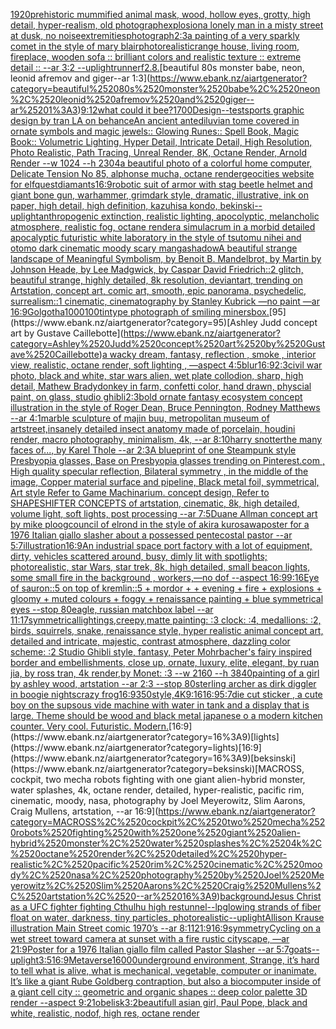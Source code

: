 [1920](https://www.ebank.nz/aiartgenerator?category=1920)[prehistoric mummified animal mask, wood, hollow eyes, grotty, high detail, hyper-realism, old photograph](https://www.ebank.nz/aiartgenerator?category=prehistoric%2520mummified%2520animal%2520mask%2C%2520wood%2C%2520hollow%2520eyes%2C%2520grotty%2C%2520high%2520detail%2C%2520hyper-realism%2C%2520old%2520photograph)[explosion](https://www.ebank.nz/aiartgenerator?category=explosion)[a lonely man in a misty street at dusk, no noise](https://www.ebank.nz/aiartgenerator?category=a%2520lonely%2520man%2520in%2520a%2520misty%2520street%2520at%2520dusk%2C%2520no%2520noise)[extremities](https://www.ebank.nz/aiartgenerator?category=extremities)[photograph](https://www.ebank.nz/aiartgenerator?category=photograph)[2:3](https://www.ebank.nz/aiartgenerator?category=2%3A3)[a painting of a very sparkly comet in the style of mary blair](https://www.ebank.nz/aiartgenerator?category=a%2520painting%2520of%2520a%2520very%2520sparkly%2520comet%2520in%2520the%2520style%2520of%2520mary%2520blair)[photorealistic](https://www.ebank.nz/aiartgenerator?category=photorealistic)[range house, living room, fireplace, wooden sofa :: brilliant colors and realistic texture :: extreme detail :: --ar 3:2 --uplight](https://www.ebank.nz/aiartgenerator?category=range%2520house%2C%2520living%2520room%2C%2520fireplace%2C%2520wooden%2520sofa%2520%3A%3A%2520brilliant%2520colors%2520and%2520realistic%2520texture%2520%3A%3A%2520extreme%2520detail%2520%3A%3A%2520--ar%25203%3A2%2520--uplight)[runner](https://www.ebank.nz/aiartgenerator?category=runner)[f2.8.](https://www.ebank.nz/aiartgenerator?category=f2.8.)[beautiful 80s monster babe, neon, leonid afremov and giger--ar 1:3](https://www.ebank.nz/aiartgenerator?category=beautiful%252080s%2520monster%2520babe%2C%2520neon%2C%2520leonid%2520afremov%2520and%2520giger--ar%25201%3A3)[9:12](https://www.ebank.nz/aiartgenerator?category=9%3A12)[what could it bee?](https://www.ebank.nz/aiartgenerator?category=what%2520could%2520it%2520bee%3F)[1700](https://www.ebank.nz/aiartgenerator?category=1700)[Design](https://www.ebank.nz/aiartgenerator?category=Design)[--test](https://www.ebank.nz/aiartgenerator?category=--test)[sports graphic design by tran LA on behance](https://www.ebank.nz/aiartgenerator?category=sports%2520graphic%2520design%2520by%2520tran%2520LA%2520on%2520behance)[An ancient antediluvian tome covered in ornate symbols and magic jewels:: Glowing Runes:: Spell Book, Magic Book:: Volumetric Lighting, Hyper Detail, Intricate Detail, High Resolution, Photo Realistic, Path Tracing, Unreal Render, 8K, Octane Render, Arnold Render --w 1024 --h 2304](https://www.ebank.nz/aiartgenerator?category=An%2520ancient%2520antediluvian%2520tome%2520covered%2520in%2520ornate%2520symbols%2520and%2520magic%2520jewels%3A%3A%2520Glowing%2520Runes%3A%3A%2520Spell%2520Book%2C%2520Magic%2520Book%3A%3A%2520Volumetric%2520Lighting%2C%2520Hyper%2520Detail%2C%2520Intricate%2520Detail%2C%2520High%2520Resolution%2C%2520Photo%2520Realistic%2C%2520Path%2520Tracing%2C%2520Unreal%2520Render%2C%25208K%2C%2520Octane%2520Render%2C%2520Arnold%2520Render%2520--w%25201024%2520--h%25202304)[a beautiful photo of a colorful home computer, Delicate Tension No 85, alphonse mucha, octane render](https://www.ebank.nz/aiartgenerator?category=a%2520beautiful%2520photo%2520of%2520a%2520colorful%2520home%2520computer%2C%2520Delicate%2520Tension%2520No%252085%2C%2520alphonse%2520mucha%2C%2520octane%2520render)[geocities website for elfquest](https://www.ebank.nz/aiartgenerator?category=geocities%2520website%2520for%2520elfquest)[diamants](https://www.ebank.nz/aiartgenerator?category=diamants)[16:9](https://www.ebank.nz/aiartgenerator?category=16%3A9)[robotic suit of armor with stag beetle helmet and giant bone gun, warhammer, grimdark style, dramatic, illustrative, ink on paper, high detail, high definition, kazuhisa kondo, bekinski](https://www.ebank.nz/aiartgenerator?category=robotic%2520suit%2520of%2520armor%2520with%2520stag%2520beetle%2520helmet%2520and%2520giant%2520bone%2520gun%2C%2520warhammer%2C%2520grimdark%2520style%2C%2520dramatic%2C%2520illustrative%2C%2520ink%2520on%2520paper%2C%2520high%2520detail%2C%2520high%2520definition%2C%2520kazuhisa%2520kondo%2C%2520bekinski)[--uplight](https://www.ebank.nz/aiartgenerator?category=--uplight)[anthropogenic extinction, realistic lighting, apocolyptic, melancholic atmosphere, realistic fog, octane render](https://www.ebank.nz/aiartgenerator?category=anthropogenic%2520extinction%2C%2520realistic%2520lighting%2C%2520apocolyptic%2C%2520melancholic%2520atmosphere%2C%2520realistic%2520fog%2C%2520octane%2520render)[a simulacrum in a morbid detailed apocalyptic futuristic white laboratory in the style of tsutomu nihei and otomo dark cinematic moody scary manga](https://www.ebank.nz/aiartgenerator?category=a%2520simulacrum%2520in%2520a%2520morbid%2520detailed%2520apocalyptic%2520futuristic%2520white%2520laboratory%2520in%2520the%2520style%2520of%2520tsutomu%2520nihei%2520and%2520otomo%2520dark%2520cinematic%2520moody%2520scary%2520manga)[shadow](https://www.ebank.nz/aiartgenerator?category=shadow)[A beautiful strange landscape of Meaningful Symbolism, by Benoit B. Mandelbrot, by Martin by Johnson Heade, by Lee Madgwick, by Caspar David Friedrich::2 glitch, beautiful strange, highly detailed, 8k resolution, deviantart, trending on Artstation, concept art, comic art, smooth,  epic panorama, psychedelic, surrealism::1 cinematic, cinematography by Stanley Kubrick —no paint —ar 16:9](https://www.ebank.nz/aiartgenerator?category=A%2520beautiful%2520strange%2520landscape%2520of%2520Meaningful%2520Symbolism%2C%2520by%2520Benoit%2520B.%2520Mandelbrot%2C%2520by%2520Martin%2520by%2520Johnson%2520Heade%2C%2520by%2520Lee%2520Madgwick%2C%2520by%2520Caspar%2520David%2520Friedrich%3A%3A2%2520glitch%2C%2520beautiful%2520strange%2C%2520highly%2520detailed%2C%25208k%2520resolution%2C%2520deviantart%2C%2520trending%2520on%2520Artstation%2C%2520concept%2520art%2C%2520comic%2520art%2C%2520smooth%2C%2520%2520epic%2520panorama%2C%2520psychedelic%2C%2520surrealism%3A%3A1%2520cinematic%2C%2520cinematography%2520by%2520Stanley%2520Kubrick%2520%E2%80%94no%2520paint%2520%E2%80%94ar%252016%3A9)[Golgotha](https://www.ebank.nz/aiartgenerator?category=Golgotha)[1000100](https://www.ebank.nz/aiartgenerator?category=1000100)[tintype photograph of smiling miners](https://www.ebank.nz/aiartgenerator?category=tintype%2520photograph%2520of%2520smiling%2520miners)[box.](https://www.ebank.nz/aiartgenerator?category=box.)[95](https://www.ebank.nz/aiartgenerator?category=95)[Ashley Judd concept art by Gustave Caillebotte](https://www.ebank.nz/aiartgenerator?category=Ashley%2520Judd%2520concept%2520art%2520by%2520Gustave%2520Caillebotte)[a wacky dream, fantasy, reflection , smoke , interior view, realistic, octane render, soft lighting , —aspect 4:5](https://www.ebank.nz/aiartgenerator?category=a%2520wacky%2520dream%2C%2520fantasy%2C%2520reflection%2520%2C%2520smoke%2520%2C%2520interior%2520view%2C%2520realistic%2C%2520octane%2520render%2C%2520soft%2520lighting%2520%2C%2520%E2%80%94aspect%25204%3A5)[blur](https://www.ebank.nz/aiartgenerator?category=blur)[16:9](https://www.ebank.nz/aiartgenerator?category=16%3A9)[2:3](https://www.ebank.nz/aiartgenerator?category=2%3A3)[civil war photo, black and white, star wars alien, wet plate collodion, sharp, high detail, Mathew Brady](https://www.ebank.nz/aiartgenerator?category=civil%2520war%2520photo%2C%2520black%2520and%2520white%2C%2520star%2520wars%2520alien%2C%2520wet%2520plate%2520collodion%2C%2520sharp%2C%2520high%2520detail%2C%2520Mathew%2520Brady)[donkey in farm, confetti color, hand drawn, physcial paint, on glass, studio ghibli](https://www.ebank.nz/aiartgenerator?category=donkey%2520in%2520farm%2C%2520confetti%2520color%2C%2520hand%2520drawn%2C%2520physcial%2520paint%2C%2520on%2520glass%2C%2520studio%2520ghibli)[2:3](https://www.ebank.nz/aiartgenerator?category=2%3A3)[bold ornate fantasy ecosystem concept illustration in the style of Roger Dean, Bruce Pennington, Rodney Matthews --ar 4:1](https://www.ebank.nz/aiartgenerator?category=bold%2520ornate%2520fantasy%2520ecosystem%2520concept%2520illustration%2520in%2520the%2520style%2520of%2520Roger%2520Dean%2C%2520Bruce%2520Pennington%2C%2520Rodney%2520Matthews%2520--ar%25204%3A1)[marble sculpture of majin buu, metropolitan museum of art](https://www.ebank.nz/aiartgenerator?category=marble%2520sculpture%2520of%2520majin%2520buu%2C%2520metropolitan%2520museum%2520of%2520art)[street,](https://www.ebank.nz/aiartgenerator?category=street%2C)[insanely detailed insect anatomy made of porcelain, houdini render, macro photography, minimalism, 4k, --ar 8:10](https://www.ebank.nz/aiartgenerator?category=insanely%2520detailed%2520insect%2520anatomy%2520made%2520of%2520porcelain%2C%2520houdini%2520render%2C%2520macro%2520photography%2C%2520minimalism%2C%25204k%2C%2520--ar%25208%3A10)[harry snotter](https://www.ebank.nz/aiartgenerator?category=harry%2520snotter)[the many faces of..., by Karel Thole --ar 2:3](https://www.ebank.nz/aiartgenerator?category=the%2520many%2520faces%2520of...%2C%2520by%2520Karel%2520Thole%2520--ar%25202%3A3)[A blueprint of one Steampunk style Presbyopia glasses, Base on Presbyopia glasses trending on Pinterest.com , High quality specular reflection, Bilateral symmetry ,  in the middle of the image, Copper material surface and pipeline,  Black metal foil, symmetrical,  Art style Refer to Game Machinarium.  concept design, Refer to SHAPESHIFTER CONCEPTS  of artstation, cinematic,  8k, high detailed,  volume light,  soft lights,  post processing    --ar 7:5](https://www.ebank.nz/aiartgenerator?category=A%2520blueprint%2520of%2520one%2520Steampunk%2520style%2520Presbyopia%2520glasses%2C%2520Base%2520on%2520Presbyopia%2520glasses%2520trending%2520on%2520Pinterest.com%2520%2C%2520High%2520quality%2520specular%2520reflection%2C%2520Bilateral%2520symmetry%2520%2C%2520%2520in%2520the%2520middle%2520of%2520the%2520image%2C%2520Copper%2520material%2520surface%2520and%2520pipeline%2C%2520%2520Black%2520metal%2520foil%2C%2520symmetrical%2C%2520%2520Art%2520style%2520Refer%2520to%2520Game%2520Machinarium.%2520%2520concept%2520design%2C%2520Refer%2520to%2520SHAPESHIFTER%2520CONCEPTS%2520%2520of%2520artstation%2C%2520cinematic%2C%2520%25208k%2C%2520high%2520detailed%2C%2520%2520volume%2520light%2C%2520%2520soft%2520lights%2C%2520%2520post%2520processing%2520%2520%2520%2520--ar%25207%3A5)[Duane Allman concept art by mike ploog](https://www.ebank.nz/aiartgenerator?category=Duane%2520Allman%2520concept%2520art%2520by%2520mike%2520ploog)[council of elrond in the style of akira kurosawa](https://www.ebank.nz/aiartgenerator?category=council%2520of%2520elrond%2520in%2520the%2520style%2520of%2520akira%2520kurosawa)[poster for a 1976 Italian giallo slasher about a possessed pentecostal pastor --ar 5:7](https://www.ebank.nz/aiartgenerator?category=poster%2520for%2520a%25201976%2520Italian%2520giallo%2520slasher%2520about%2520a%2520possessed%2520pentecostal%2520pastor%2520--ar%25205%3A7)[illustration](https://www.ebank.nz/aiartgenerator?category=illustration)[16:9](https://www.ebank.nz/aiartgenerator?category=16%3A9)[An industrial space port factory with a lot of equipment, dirty,  vehicles scattered around,  busy, dimly lit with spotlights; photorealistic, star Wars, star trek, 8k, high detailed, small beacon lights, some small fire in the background , workers,—no dof --aspect 16:9](https://www.ebank.nz/aiartgenerator?category=An%2520industrial%2520space%2520port%2520factory%2520with%2520a%2520lot%2520of%2520equipment%2C%2520dirty%2C%2520%2520vehicles%2520scattered%2520around%2C%2520%2520busy%2C%2520dimly%2520lit%2520with%2520spotlights%3B%2520photorealistic%2C%2520star%2520Wars%2C%2520star%2520trek%2C%25208k%2C%2520high%2520detailed%2C%2520small%2520beacon%2520lights%2C%2520some%2520small%2520fire%2520in%2520the%2520background%2520%2C%2520workers%2C%E2%80%94no%2520dof%2520--aspect%252016%3A9)[9:16](https://www.ebank.nz/aiartgenerator?category=9%3A16)[Eye of sauron::5 on top of kremlin::5 + mordor +  + evening + fire + explosions + gloomy + muted colours + foggy + renaissance painting + blue symmetrical eyes --stop 80](https://www.ebank.nz/aiartgenerator?category=Eye%2520of%2520sauron%3A%3A5%2520on%2520top%2520of%2520kremlin%3A%3A5%2520%2B%2520mordor%2520%2B%2520%2520%2B%2520evening%2520%2B%2520fire%2520%2B%2520explosions%2520%2B%2520gloomy%2520%2B%2520muted%2520colours%2520%2B%2520foggy%2520%2B%2520renaissance%2520painting%2520%2B%2520blue%2520symmetrical%2520eyes%2520--stop%252080)[eagle, russian matchbox label --ar 11:17](https://www.ebank.nz/aiartgenerator?category=eagle%2C%2520russian%2520matchbox%2520label%2520--ar%252011%3A17)[symmetrical](https://www.ebank.nz/aiartgenerator?category=symmetrical)[lightings,creepy,](https://www.ebank.nz/aiartgenerator?category=lightings%2Ccreepy%2C)[matte painting: :3 clock: :4, medallions: :2, birds, squirrels, snake, renaissance style, hyper realistic animal concept art, detailed and intricate, majestic, contrast atmosphere, dazzling color scheme: :2 Studio Ghibli style, fantasy, Peter Mohrbacher's fairy inspired border and embellishments, close up, ornate, luxury, elite, elegant, by ruan jia, by ross tran, 4k render,by Monet: :3 --w 2160 --h 3840](https://www.ebank.nz/aiartgenerator?category=matte%2520painting%3A%2520%3A3%2520clock%3A%2520%3A4%2C%2520medallions%3A%2520%3A2%2C%2520birds%2C%2520squirrels%2C%2520snake%2C%2520renaissance%2520style%2C%2520hyper%2520realistic%2520animal%2520concept%2520art%2C%2520detailed%2520and%2520intricate%2C%2520majestic%2C%2520contrast%2520atmosphere%2C%2520dazzling%2520color%2520scheme%3A%2520%3A2%2520Studio%2520Ghibli%2520style%2C%2520fantasy%2C%2520Peter%2520Mohrbacher%27s%2520fairy%2520inspired%2520border%2520and%2520embellishments%2C%2520close%2520up%2C%2520ornate%2C%2520luxury%2C%2520elite%2C%2520elegant%2C%2520by%2520ruan%2520jia%2C%2520by%2520ross%2520tran%2C%25204k%2520render%2Cby%2520Monet%3A%2520%3A3%2520--w%25202160%2520--h%25203840)[painting of a girl by ashley wood, artstation --ar 2:3 --stop 80](https://www.ebank.nz/aiartgenerator?category=painting%2520of%2520a%2520girl%2520by%2520ashley%2520wood%2C%2520artstation%2520--ar%25202%3A3%2520--stop%252080)[sterling archer as dirk diggler in boogie nights](https://www.ebank.nz/aiartgenerator?category=sterling%2520archer%2520as%2520dirk%2520diggler%2520in%2520boogie%2520nights)[crazy frog](https://www.ebank.nz/aiartgenerator?category=crazy%2520frog)[16:9](https://www.ebank.nz/aiartgenerator?category=16%3A9)[350](https://www.ebank.nz/aiartgenerator?category=350)[style,4K](https://www.ebank.nz/aiartgenerator?category=style%2C4K)[9:16](https://www.ebank.nz/aiartgenerator?category=9%3A16)[16:9](https://www.ebank.nz/aiartgenerator?category=16%3A9)[5:7](https://www.ebank.nz/aiartgenerator?category=5%3A7)[die cut sticker , a cute boy on the sup](https://www.ebank.nz/aiartgenerator?category=die%2520cut%2520sticker%2520%2C%2520a%2520cute%2520boy%2520on%2520the%2520sup)[sous vide machine with water in tank and a display that is large.  Theme should be wood and black metal japanese o a modern kitchen counter. Very cool. Futuristic. Modern.](https://www.ebank.nz/aiartgenerator?category=sous%2520vide%2520machine%2520with%2520water%2520in%2520tank%2520and%2520a%2520display%2520that%2520is%2520large.%2520%2520Theme%2520should%2520be%2520wood%2520and%2520black%2520metal%2520japanese%2520o%2520a%2520modern%2520kitchen%2520counter.%2520Very%2520cool.%2520Futuristic.%2520Modern.)[16:9](https://www.ebank.nz/aiartgenerator?category=16%3A9)[lights](https://www.ebank.nz/aiartgenerator?category=lights)[16:9](https://www.ebank.nz/aiartgenerator?category=16%3A9)[beksinski](https://www.ebank.nz/aiartgenerator?category=beksinski)[MACROSS, cockpit, two mecha robots fighting with one giant alien-hybrid monster, water splashes, 4k, octane render, detailed, hyper-realistic, pacific rim, cinematic, moody, nasa, photography by Joel Meyerowitz, Slim Aarons, Craig Mullens, artstation, --ar 16:9](https://www.ebank.nz/aiartgenerator?category=MACROSS%2C%2520cockpit%2C%2520two%2520mecha%2520robots%2520fighting%2520with%2520one%2520giant%2520alien-hybrid%2520monster%2C%2520water%2520splashes%2C%25204k%2C%2520octane%2520render%2C%2520detailed%2C%2520hyper-realistic%2C%2520pacific%2520rim%2C%2520cinematic%2C%2520moody%2C%2520nasa%2C%2520photography%2520by%2520Joel%2520Meyerowitz%2C%2520Slim%2520Aarons%2C%2520Craig%2520Mullens%2C%2520artstation%2C%2520--ar%252016%3A9)[background](https://www.ebank.nz/aiartgenerator?category=background)[Jesus Christ as a UFC fighter fighting Cthulhu high res](https://www.ebank.nz/aiartgenerator?category=Jesus%2520Christ%2520as%2520a%2520UFC%2520fighter%2520fighting%2520Cthulhu%2520high%2520res)[tunnel](https://www.ebank.nz/aiartgenerator?category=tunnel)[--lp](https://www.ebank.nz/aiartgenerator?category=--lp)[glowing strands of fiber float on water, darkness, tiny particles, photorealistic](https://www.ebank.nz/aiartgenerator?category=glowing%2520strands%2520of%2520fiber%2520float%2520on%2520water%2C%2520darkness%2C%2520tiny%2520particles%2C%2520photorealistic)[--uplight](https://www.ebank.nz/aiartgenerator?category=--uplight)[Allison Krause illustration Main Street comic 1970’s --ar 8:11](https://www.ebank.nz/aiartgenerator?category=Allison%2520Krause%2520illustration%2520Main%2520Street%2520comic%25201970%E2%80%99s%2520--ar%25208%3A11)[21:9](https://www.ebank.nz/aiartgenerator?category=21%3A9)[16:9](https://www.ebank.nz/aiartgenerator?category=16%3A9)[symmetry](https://www.ebank.nz/aiartgenerator?category=symmetry)[Cycling on a wet street toward camera at sunset with a fire rustic cityscape, —ar 21:9](https://www.ebank.nz/aiartgenerator?category=Cycling%2520on%2520a%2520wet%2520street%2520toward%2520camera%2520at%2520sunset%2520with%2520a%2520fire%2520rustic%2520cityscape%2C%2520%E2%80%94ar%252021%3A9)[Poster for a 1976 Italian giallo film called Pastor Slasher --ar 5:7](https://www.ebank.nz/aiartgenerator?category=Poster%2520for%2520a%25201976%2520Italian%2520giallo%2520film%2520called%2520Pastor%2520Slasher%2520--ar%25205%3A7)[goats](https://www.ebank.nz/aiartgenerator?category=goats)[--uplight](https://www.ebank.nz/aiartgenerator?category=--uplight)[3:5](https://www.ebank.nz/aiartgenerator?category=3%3A5)[16:9](https://www.ebank.nz/aiartgenerator?category=16%3A9)[Metaverse](https://www.ebank.nz/aiartgenerator?category=Metaverse)[16000](https://www.ebank.nz/aiartgenerator?category=16000)[underground environment,  Strange,  it’s hard to tell what is alive, what is mechanical, vegetable, computer or inanimate. It’s like a giant Rube Goldberg contraption, but also a biocomputer inside of a giant cell city :: geometric and organic shapes :: deep color palette 3D render  --aspect 9:21](https://www.ebank.nz/aiartgenerator?category=underground%2520environment%2C%2520%2520Strange%2C%2520%2520it%E2%80%99s%2520hard%2520to%2520tell%2520what%2520is%2520alive%2C%2520what%2520is%2520mechanical%2C%2520vegetable%2C%2520computer%2520or%2520inanimate.%2520It%E2%80%99s%2520like%2520a%2520giant%2520Rube%2520Goldberg%2520contraption%2C%2520but%2520also%2520a%2520biocomputer%2520inside%2520of%2520a%2520giant%2520cell%2520city%2520%3A%3A%2520geometric%2520and%2520organic%2520shapes%2520%3A%3A%2520deep%2520color%2520palette%25203D%2520render%2520%2520--aspect%25209%3A21)[obelisk](https://www.ebank.nz/aiartgenerator?category=obelisk)[3:2](https://www.ebank.nz/aiartgenerator?category=3%3A2)[beautifull asian girl, Paul Pope, black and white, realistic, nodof, high res, octane render](https://www.ebank.nz/aiartgenerator?category=beautifull%2520asian%2520girl%2C%2520Paul%2520Pope%2C%2520black%2520and%2520white%2C%2520realistic%2C%2520nodof%2C%2520high%2520res%2C%2520octane%2520render)